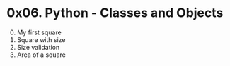 # 0x06. Python - Classes and Objects

0. My first square
1. Square with size
2. Size validation
3. Area of a square
